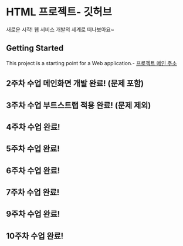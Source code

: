  # HTML 프로젝트- 깃허브
새로운 시작! 웹 서비스 개발의 세계로 떠나보아요~
 ## Getting Started
 This project is a starting point for a Web application.- [프로젝트 메인 주소](https://github.com/hjhj1212/WEB_MAIN)
 ## 2주차 수업 메인화면 개발 완료! (문제 포함)
 ## 3주차 수업 부트스트랩 적용 완료! (문제 제외)
 ## 4주차 수업 완료!
 ## 5주차 수업 완료!
 ## 6주차 수업 완료!
 ## 7주차 수업 완료!
 ## 9주차 수업 완료!
 ## 10주차 수업 완료!
